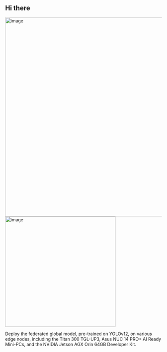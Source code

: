 ## Hi there

<img width="640" height="640" alt="image" src="https://github.com/user-attachments/assets/53a0f54a-64d6-4c06-8813-7442789ae0d5" />

<img width="355" height="355" alt="image" src="https://github.com/user-attachments/assets/dbc1ee4b-5e36-4673-80f5-1735dd7d16f4" />


Deploy the federated global model, pre-trained on YOLOv12, on various edge nodes, including the Titan 300 TGL-UP3, Asus NUC 14 PRO+ AI Ready Mini-PCs, and the NVIDIA Jetson AGX Orin 64GB Developer Kit.
